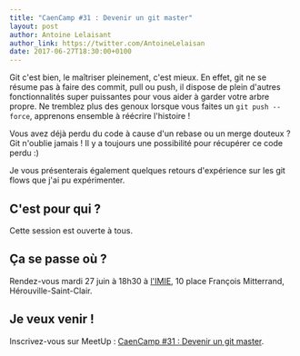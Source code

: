 ```yaml
---
title: "CaenCamp #31 : Devenir un git master"
layout: post
author: Antoine Lelaisant
author_link: https://twitter.com/AntoineLelaisan
date: 2017-06-27T18:30:00+0100
---
```


Git c'est bien, le maîtriser pleinement, c'est mieux. En effet, git ne se résume pas à faire des commit, pull ou push, il dispose de plein d'autres fonctionnalités super puissantes pour vous aider à garder votre arbre propre.  Ne tremblez plus des genoux lorsque vous faites un `git push --force`, apprenons ensemble à réécrire l'histoire !

Vous avez déjà perdu du code à cause d'un rebase ou un merge douteux ? Git n'oublie jamais ! Il y a toujours une possibilité pour récupérer ce code perdu :)

Je vous présenterais également quelques retours d'expérience sur les git flows que j'ai pu expérimenter.

<!-- more -->

## C'est pour qui ?

Cette session est ouverte à tous.

## Ça se passe où ?

Rendez-vous mardi 27 juin à 18h30 à [l'IMIE](http://imie-ecole-informatique.fr/campus/caen.html), 10 place François Mitterrand, Hérouville-Saint-Clair.

## Je veux venir !

Inscrivez-vous sur MeetUp : [CaenCamp #31 : Devenir un git master](https://www.meetup.com/CaenCamp/events/240781536/).
